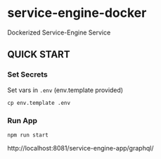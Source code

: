 # service-engine-docker
Dockerized Service-Engine Service

## QUICK START

### Set Secrets

Set vars in `.env` (env.template provided)
```
cp env.template .env
```
### Run App
```
npm run start
```


http://localhost:8081/service-engine-app/graphql/